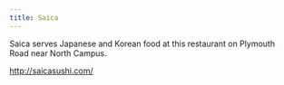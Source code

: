 ```yaml
---
title: Saica
---
```

Saica serves Japanese and Korean food at this restaurant on Plymouth
Road near North Campus.

http://saicasushi.com/
